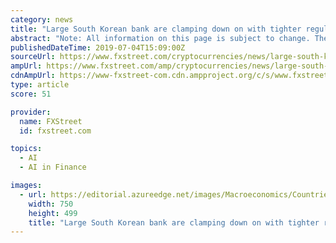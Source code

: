 ```yaml
---
category: news
title: "Large South Korean bank are clamping down on with tighter regulations around cryptocurrency related business"
abstract: "Note: All information on this page is subject to change. The use of this website constitutes acceptance of our user agreement. Please read our privacy policy and legal disclaimer. Trading foreign exchange on margin carries a high level of risk and may not ..."
publishedDateTime: 2019-07-04T15:09:00Z
sourceUrl: https://www.fxstreet.com/cryptocurrencies/news/large-south-korean-bank-are-clamping-down-on-with-tighter-regulations-around-cryptocurrency-related-business-201907041456
ampUrl: https://www.fxstreet.com/amp/cryptocurrencies/news/large-south-korean-bank-are-clamping-down-on-with-tighter-regulations-around-cryptocurrency-related-business-201907041456
cdnAmpUrl: https://www-fxstreet-com.cdn.ampproject.org/c/s/www.fxstreet.com/amp/cryptocurrencies/news/large-south-korean-bank-are-clamping-down-on-with-tighter-regulations-around-cryptocurrency-related-business-201907041456
type: article
score: 51

provider:
  name: FXStreet
  id: fxstreet.com

topics:
  - AI
  - AI in Finance

images:
  - url: https://editorial.azureedge.net/images/Macroeconomics/Countries/Asia/SouthKorea/hwaseong-fortress-in-suwon-60370080_Large.jpg
    width: 750
    height: 499
    title: "Large South Korean bank are clamping down on with tighter regulations around cryptocurrency related business"
---
```


